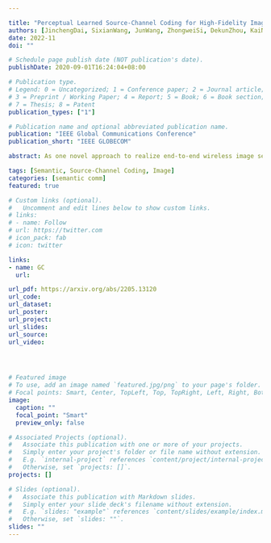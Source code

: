 ```yaml
---

title: "Perceptual Learned Source-Channel Coding for High-Fidelity Image Semantic Transmission"
authors: [JinchengDai, SixianWang, JunWang, ZhongweiSi, DekunZhou, KaiNiu]
date: 2022-11
doi: ""

# Schedule page publish date (NOT publication's date).
publishDate: 2020-09-01T16:24:04+08:00

# Publication type.
# Legend: 0 = Uncategorized; 1 = Conference paper; 2 = Journal article;
# 3 = Preprint / Working Paper; 4 = Report; 5 = Book; 6 = Book section;
# 7 = Thesis; 8 = Patent
publication_types: ["1"]

# Publication name and optional abbreviated publication name.
publication: "IEEE Global Communications Conference"
publication_short: "IEEE GLOBECOM"

abstract: As one novel approach to realize end-to-end wireless image semantic transmission, deep learning-based joint source-channel coding (deep JSCC) method is emerging in both deep learning and communication communities. However, current deep JSCC image transmission systems are typically optimized for traditional distortion metrics such as peak signal-to-noise ratio (PSNR) or multi-scale structural similarity (MS-SSIM). But for low transmission rates, due to the imperfect wireless channel, these distortion metrics lose significance as they favor pixel-wise preservation. To account for human visual perception in semantic communications, it is of great importance to develop new deep JSCC systems optimized beyond traditional PSNR and MS-SSIM metrics. In this paper, we introduce adversarial losses to optimize deep JSCC, which tends to preserve global semantic information and local texture. Our new deep JSCC architecture combines encoder, wireless channel, decoder/generator, and discriminator, which are jointly learned under both perceptual and adversarial losses. Our method yields human visually much more pleasing results than state-of-the-art engineered image coded transmission systems and traditional deep JSCC systems. A user study confirms that achieving the perceptually similar end-to-end image transmission quality, the proposed method can save about 50\% wireless channel bandwidth cost. 

tags: [Semantic, Source-Channel Coding, Image]
categories: [semantic comm]
featured: true

# Custom links (optional).
#   Uncomment and edit lines below to show custom links.
# links:
# - name: Follow
# url: https://twitter.com
# icon_pack: fab
# icon: twitter

links:
- name: GC
  url: 

url_pdf: https://arxiv.org/abs/2205.13120
url_code: 
url_dataset:
url_poster:
url_project: 
url_slides:
url_source: 
url_video:




# Featured image
# To use, add an image named `featured.jpg/png` to your page's folder. 
# Focal points: Smart, Center, TopLeft, Top, TopRight, Left, Right, BottomLeft, Bottom, BottomRight.
image:
  caption: ""
  focal_point: "Smart"
  preview_only: false

# Associated Projects (optional).
#   Associate this publication with one or more of your projects.
#   Simply enter your project's folder or file name without extension.
#   E.g. `internal-project` references `content/project/internal-project/index.md`.
#   Otherwise, set `projects: []`.
projects: []

# Slides (optional).
#   Associate this publication with Markdown slides.
#   Simply enter your slide deck's filename without extension.
#   E.g. `slides: "example"` references `content/slides/example/index.md`.
#   Otherwise, set `slides: ""`.
slides: ""
---
```

